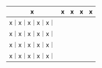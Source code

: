 | x | x | x | x | x|
| ------- | ------ | ------- | ------- | ----- |
| x｜x｜x｜x｜x｜
| x｜x｜x｜x｜x｜
| x｜x｜x｜x｜x｜
| x｜x｜x｜x｜x｜
